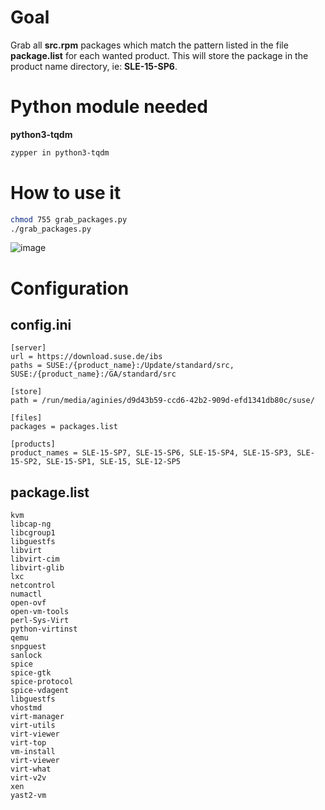 # Goal

Grab all **src.rpm** packages which match the pattern listed in the file **package.list** for each wanted product.
This will store the package in the product name directory, ie: **SLE-15-SP6**.

# Python module needed

**python3-tqdm**

```bash
zypper in python3-tqdm
```

# How to use it

```bash
chmod 755 grab_packages.py
./grab_packages.py
```
![image]()

# Configuration

## config.ini

```
[server]
url = https://download.suse.de/ibs
paths = SUSE:/{product_name}:/Update/standard/src, SUSE:/{product_name}:/GA/standard/src 

[store]
path = /run/media/aginies/d9d43b59-ccd6-42b2-909d-efd1341db80c/suse/

[files]
packages = packages.list

[products]
product_names = SLE-15-SP7, SLE-15-SP6, SLE-15-SP4, SLE-15-SP3, SLE-15-SP2, SLE-15-SP1, SLE-15, SLE-12-SP5
```

## package.list

```hyper-v
kvm
libcap-ng
libcgroup1
libguestfs
libvirt
libvirt-cim
libvirt-glib
lxc
netcontrol
numactl
open-ovf
open-vm-tools
perl-Sys-Virt
python-virtinst
qemu
snpguest
sanlock
spice
spice-gtk
spice-protocol
spice-vdagent
libguestfs
vhostmd
virt-manager
virt-utils
virt-viewer
virt-top
vm-install
virt-viewer
virt-what
virt-v2v
xen
yast2-vm
```

